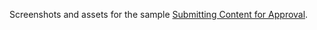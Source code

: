 Screenshots and assets for the sample [Submitting Content for Approval](/submitting-content-for-approval.md).
